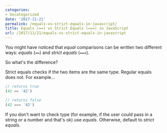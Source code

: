 ```yaml
---
categories:
- Uncategorized
date: '2017-11-21'
permalink: /equals-vs-strict-equals-in-javascript/
title: Equals (==) vs Strict Equals (===) in JavaScript
url: /2017/11/21/equals-vs-strict-equals-in-javascript
---
```


You might have noticed that *equal* comparisons can be written two different ways: *equals* (`==`) and *strict equals* (`===`).

So what's the difference?

Strict equals checks if the two items are the same type. Regular equals does not. For example...

```js
// returns true
(42 == '42')

// returns false
(42 === '42')
```

If you don't want to check type (for example, if the user could pass in a string *or* a number and that's ok) use *equals*. Otherwise, default to *strict equals*.